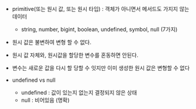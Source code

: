- primitive(또는 원시 값, 또는 원시 타입) : 객체가 아니면서 메서드도 가지지 않는
  데이터

  - string, number, bigint, boolean, undefined, symbol, null (7가지)

- 원시 값은 불변하여 변형 할 수 없다.
- 원시 값 자체와, 원시값을 할당한 변수를 혼동하면 안된다.
- 변수는 새로운 값을 다시 할 당할 수 잇지만 이미 생성한 원시 값은 변형할 수 없다

- undefined vs null
  - undefined : 값이 있는지 없는지 결정되지 않은 상태
  - null : 비어있음 (명확)
